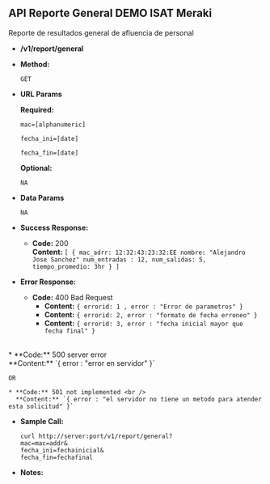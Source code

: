 **API Reporte General DEMO ISAT Meraki**
----
Reporte de resultados general de afluencia de personal

* **/v1/report/general**


* **Method:**

  `GET`


*  **URL Params**

   **Required:**

   `mac=[alphanumeric]`

   `fecha_ini=[date]`

   `fecha_fin=[date]`

   **Optional:**

   `NA`

* **Data Params**

   `NA`

* **Success Response:**

  * **Code:** 200 <br />
    **Content:** `[
    {
        mac_adrr: 12:32:43:23:32:EE
        nombre: "Alejandro Jose Sanchez"
        num_entradas : 12,
        num_salidas: 5,
        tiempo_promedio: 3hr
         }
    ]`



* **Error Response:**

  * **Code:** 400 Bad Request <br />
    * **Content:** `{ errorid: 1 , error : "Error de parametros" }` <br/>
    * **Content:**  `{ errorid: 2, error : "formato de fecha erroneo" }`<br/>
    * **Content:** `{ errorid: 3, error : "fecha inicial mayor que fecha final" }` <br/>
 <br/>
    * **Code:** 500 server error <br />
      **Content:** `{ error : "error en servidor" }`

    OR

    * **Code:** 501 not implemented <br />
      **Content:** `{ error : "el servidor no tiene un metodo para atender esta solicitud" }`

* **Sample Call:**

  `curl http://server:port/v1/report/general?`<br />
    `mac=mac=addr&`<br />
    `fecha_ini=fechainicial&`<br />
    `fecha_fin=fechafinal`

* **Notes:**
